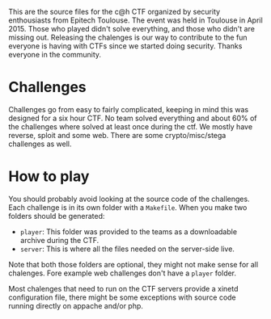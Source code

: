 This are the source files for the c@h CTF organized by security enthousiasts from Epitech Toulouse. The event was held in Toulouse in April 2015. Those who played didn't solve everything, and those who didn't are missing out. Releasing the chalenges is our way to contribute to the fun everyone is having with CTFs since we started doing security. Thanks everyone in the community.

Challenges
==========

Challenges go from easy to fairly complicated, keeping in mind this was designed for a six hour CTF. No team solved everything and about 60% of the challenges where solved at least once during the ctf. We mostly have reverse, sploit and some web. There are some crypto/misc/stega challenges as well.

How to play
===========

You should probably avoid looking at the source code of the challenges. Each challenge is in its own folder with a `Makefile`. When you make two folders should be generated:
  - `player`: This folder was provided to the teams as a downloadable archive during the CTF.
  - `server`: This is where all the files needed on the server-side live.

Note that both those folders are optional, they might not make sense for all chalenges. Fore example web challenges don't have a `player` folder.

Most chalenges that need to run on the CTF servers provide a xinetd configuration file, there might be some exceptions with source code running directly on appache and/or php.

